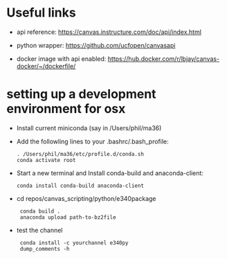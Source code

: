 # Useful links

* api reference:
  https://canvas.instructure.com/doc/api/index.html

* python wrapper:
  https://github.com/ucfopen/canvasapi

* docker image with api enabled:
  https://hub.docker.com/r/lbjay/canvas-docker/~/dockerfile/

# setting up a development environment for osx

  * Install current miniconda (say in /Users/phil/ma36)

  * Add the followling lines to your .bashrc/.bash_profile:

        . /Users/phil/ma36/etc/profile.d/conda.sh
        conda activate root

  * Start a new terminal and Install conda-build and anaconda-client:

        conda install conda-build anaconda-client
      
  * cd repos/canvas_scripting/python/e340package

         conda build .
         anaconda upload path-to-bz2file

  * test the channel

         conda install -c yourchannel e340py
         dump_comments -h


